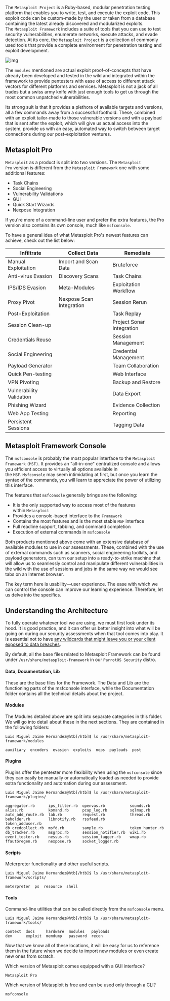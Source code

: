 The `Metasploit Project` is a Ruby-based, modular penetration testing platform that enables you to write, test, and execute the exploit code. This exploit code can be custom-made by the user or taken from a database containing the latest already discovered and modularized exploits. The `Metasploit Framework` includes a suite of tools that you can use to test security vulnerabilities, enumerate networks, execute attacks, and evade detection. At its core, the `Metasploit Project` is a collection of commonly used tools that provide a complete environment for penetration testing and exploit development.

![img](https://academy.hackthebox.com/storage/modules/39/S02_SS01.png)

The `modules` mentioned are actual exploit proof-of-concepts that have already been developed and tested in the wild and integrated within the framework to provide pentesters with ease of access to different attack vectors for different platforms and services. Metasploit is not a jack of all trades but a swiss army knife with just enough tools to get us through the most common unpatched vulnerabilities.

Its strong suit is that it provides a plethora of available targets and versions, all a few commands away from a successful foothold. These, combined with an exploit tailor-made to those vulnerable versions and with a payload that is sent after the exploit, which will give us actual access into the system, provide us with an easy, automated way to switch between target connections during our post-exploitation ventures.

## Metasploit Pro

`Metasploit` as a product is split into two versions. The `Metasploit Pro` version is different from the `Metasploit Framework` one with some additional features:

-   Task Chains
-   Social Engineering
-   Vulnerability Validations
-   GUI
-   Quick Start Wizards
-   Nexpose Integration

If you're more of a command-line user and prefer the extra features, the Pro version also contains its own console, much like `msfconsole`.

To have a general idea of what Metasploit Pro's newest features can achieve, check out the list below:

| **Infiltrate**           | **Collect Data**         | **Remediate**             |
| ------------------------ | ------------------------ | ------------------------- |
| Manual Exploitation      | Import and Scan Data     | Bruteforce                |
| Anti-virus Evasion       | Discovery Scans          | Task Chains               |
| IPS/IDS Evasion          | Meta-Modules             | Exploitation Workflow     |
| Proxy Pivot              | Nexpose Scan Integration | Session Rerun             |
| Post-Exploitation        |                          | Task Replay               |
| Session Clean-up         |                          | Project Sonar Integration |
| Credentials Reuse        |                          | Session Management        |
| Social Engineering       |                          | Credential Management     |
| Payload Generator        |                          | Team Collaboration        |
| Quick Pen-testing        |                          | Web Interface             |
| VPN Pivoting             |                          | Backup and Restore        |
| Vulnerability Validation |                          | Data Export               |
| Phishing Wizard          |                          | Evidence Collection       |
| Web App Testing          |                          | Reporting                 |
| Persistent Sessions      |                          | Tagging Data              |

## Metasploit Framework Console

The `msfconsole` is probably the most popular interface to the `Metasploit Framework` `(MSF)`. It provides an "all-in-one" centralized console and allows you efficient access to virtually all options available in the `MSF`. `Msfconsole` may seem intimidating at first, but once you learn the syntax of the commands, you will learn to appreciate the power of utilizing this interface.

The features that `msfconsole` generally brings are the following:

-   It is the only supported way to access most of the features within `Metasploit`
-   Provides a console-based interface to the `Framework`
-   Contains the most features and is the most stable `MSF` interface
-   Full readline support, tabbing, and command completion
-   Execution of external commands in `msfconsole`

Both products mentioned above come with an extensive database of available modules to use in our assessments. These, combined with the use of external commands such as scanners, social engineering toolkits, and payload generators, can turn our setup into a ready-to-strike machine that will allow us to seamlessly control and manipulate different vulnerabilities in the wild with the use of sessions and jobs in the same way we would see tabs on an Internet browser.

The key term here is usability—user experience. The ease with which we can control the console can improve our learning experience. Therefore, let us delve into the specifics.

## Understanding the Architecture

To fully operate whatever tool we are using, we must first look under its hood. It is good practice, and it can offer us better insight into what will be going on during our security assessments when that tool comes into play. It is essential not to have [any wildcards that might leave you or your client exposed to data breaches](https://blog.cobaltstrike.com/2016/09/28/cobalt-strike-rce-active-exploitation-reported/).

By default, all the base files related to Metasploit Framework can be found under `/usr/share/metasploit-framework` in our `ParrotOS Security` distro.

#### Data, Documentation, Lib

These are the base files for the Framework. The Data and Lib are the functioning parts of the msfconsole interface, while the Documentation folder contains all the technical details about the project.

#### Modules

The Modules detailed above are split into separate categories in this folder. We will go into detail about these in the next sections. They are contained in the following folders:

```shell-session
Luis Miguel Jaime Hernandez@htb[/htb]$ ls /usr/share/metasploit-framework/modules

auxiliary  encoders  evasion  exploits  nops  payloads  post
```

#### Plugins

Plugins offer the pentester more flexibility when using the `msfconsole` since they can easily be manually or automatically loaded as needed to provide extra functionality and automation during our assessment.

```shell-session
Luis Miguel Jaime Hernandez@htb[/htb]$ ls /usr/share/metasploit-framework/plugins/

aggregator.rb      ips_filter.rb  openvas.rb           sounds.rb
alias.rb           komand.rb      pcap_log.rb          sqlmap.rb
auto_add_route.rb  lab.rb         request.rb           thread.rb
beholder.rb        libnotify.rb   rssfeed.rb           token_adduser.rb
db_credcollect.rb  msfd.rb        sample.rb            token_hunter.rb
db_tracker.rb      msgrpc.rb      session_notifier.rb  wiki.rb
event_tester.rb    nessus.rb      session_tagger.rb    wmap.rb
ffautoregen.rb     nexpose.rb     socket_logger.rb
```

#### Scripts

Meterpreter functionality and other useful scripts.

```shell-session
Luis Miguel Jaime Hernandez@htb[/htb]$ ls /usr/share/metasploit-framework/scripts/

meterpreter  ps  resource  shell
```

#### Tools

Command-line utilities that can be called directly from the `msfconsole` menu.

```shell-session
Luis Miguel Jaime Hernandez@htb[/htb]$ ls /usr/share/metasploit-framework/tools/

context  docs     hardware  modules   payloads
dev      exploit  memdump   password  recon
```

Now that we know all of these locations, it will be easy for us to reference them in the future when we decide to import new modules or even create new ones from scratch.


Which version of Metasploit comes equipped with a GUI interface?

`Metasploit Pro`

Which version of Metasploit is free and can be used only through a CLI?

`msfconsole`